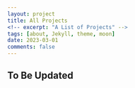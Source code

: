 ```yaml
---
layout: project
title: All Projects
<!-- excerpt: "A List of Projects" -->
tags: [about, Jekyll, theme, moon]
date: 2023-03-01
comments: false
---
```


## To Be Updated
